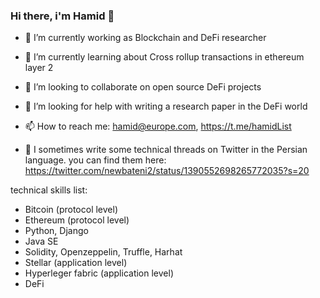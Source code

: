 ### Hi there, i'm Hamid 👋

<!--
**irnb/irnb** is a ✨ _special_ ✨ repository because its `README.md` (this file) appears on your GitHub profile.

Here are some ideas to get you started:

- 🔭 I’m currently working as  Blockchain and DeFi researcher
- 🌱 I’m currently learning about Smartcontract development 
- 👯 I’m looking to collaborate on writting research paper in DeFi world
- 🤔 I’m looking for help with ...
- 💬 Ask me about Bitcoin and ethereum (in protocol level)
- 📫 How to reach me: hamid@europe.com, https://twitter.com/newbateni2, https://t.me/hamidList
- 😄 Pronouns: ...
- ⚡ Fun fact: ...
-->

- 🔭 I’m currently working as  Blockchain and DeFi researcher
- 🌱 I’m currently learning about Cross rollup transactions in ethereum layer 2
- 👯 I’m looking to collaborate on open source DeFi projects
- 🤔 I’m looking for help with writing a research paper in the DeFi world 
- 📫 How to reach me: hamid@europe.com, https://t.me/hamidList

- 💬 I sometimes write some technical threads on Twitter in the Persian language. you can find them here: https://twitter.com/newbateni2/status/1390552698265772035?s=20


technical skills list:
- Bitcoin (protocol level)
- Ethereum (protocol level)
- Python, Django
- Java SE
- Solidity, Openzeppelin, Truffle, Harhat
- Stellar (application level)
- Hyperleger fabric (application level)
- DeFi
